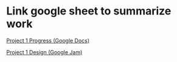 # Link google sheet to summarize work

[Project 1 Progress (Google Docs)](https://docs.google.com/document/d/1miR9bvUNa47s6zeYA4L9515XFEffHtullomPuGFHOYw/edit?usp=sharing)

[Project 1 Design (Google Jam)](https://jamboard.google.com/d/1icGIEn7FDdKyH4iOifhRODKLOl46wUWZzAiVZjNRoOE/edit?usp=sharing)
